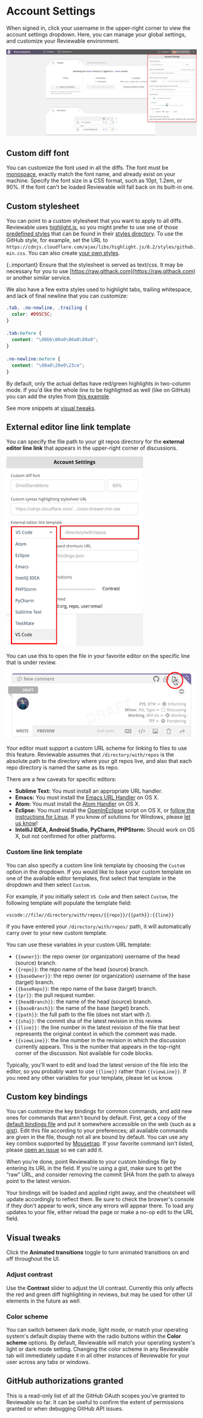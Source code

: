 # Account Settings

When signed in, click your username in the upper-right corner to view the account settings dropdown.  Here, you can manage your global settings, and customize your Reviewable environment.

![reviewable account settings](images/accountsettings_3.png)

## Custom diff font

You can customize the font used in all the diffs. The font must be [monospace](https://medium.com/@vilcins/top-monospaced-fonts-for-coding-a7d941a143fe), exactly match the font name, and already exist on your machine. Specify the font size in a CSS format, such as 10pt, 1.2em, or 90%.  If the font can't be loaded Reviewable will fall back on its built-in one.

## Custom stylesheet

You can point to a custom stylesheet that you want to apply to all diffs.  Reviewable uses [highlight.js](https://highlightjs.org/), so you might prefer to use one of those [predefined styles](https://highlightjs.org/static/demo/) that can be found in their [styles directory](https://github.com/isagalaev/highlight.js/tree/master/src/styles). To use the GitHub style, for example, set the URL to `https://cdnjs.cloudflare.com/ajax/libs/highlight.js/8.2/styles/github.min.css`.  You can also create [your own styles](http://highlightjs.readthedocs.io/en/latest/css-classes-reference.html).

{:.important}
Ensure that the stylesheet is served as text/css. It may be necessary for you to use [https://raw.githack.com](https://raw.githack.com) or another similar service.

We also have a few extra styles used to highlight tabs, trailing whitespace, and lack of final newline that you can customize:

```css
.tab, .no-newline, .trailing {
  color: #D95C5C;
}

.tab:before {
  content: "\00bb\00a0\00a0\00a0";
}

.no-newline:before {
  content: "\00a0\20e0\23ce";
}
```

By default, only the actual deltas have red/green highlights in two-column mode. If you'd like the whole line to be highlighted as well (like on GitHub) you can add the styles from [this example](https://gist.github.com/pkaminski/2922da3d58f76a8ed7bf).

See more snippets at [visual tweaks](tips.md#visual-tweaks).

## External editor line link template

You can specify the file path to your git repos directory for the **external editor line link** that appears in the upper-right corner of discussions.

![custom line editor links](images/accountsettings_2.png)

You can use this to open the file in your favorite editor on the specific line that is under review.

![line editor link in discussion](images/line_editor_link.png)

Your editor must support a custom URL scheme for linking to files to use this feature. Reviewable assumes that `/directory/with/repos` is the absolute path to the directory where your git repos live, and also that each repo directory is named the same as its repo.

There are a few caveats for specific editors:

* **Sublime Text:** You must install an appropriate URL handler.
* **Emacs:** You must install the [Emacs URL Handler](https://github.com/typester/emacs-handler) on OS X.
* **Atom:** You must install the [Atom Handler](https://github.com/WizardOfOgz/atom-handler) on OS X.
* **Eclipse:** You must install the [OpenInEclipse](https://gist.github.com/uncreative/1100212) script on OS X, or [follow the instructions for Linux](https://gist.github.com/jGleitz/cf9df461698f4e133cef). If you know of solutions for Windows, please [let us know](mailto:support@reviewable.io)!
* **IntelliJ IDEA, Android Studio, PyCharm, PHPStorm:** Should work on OS X, but not confirmed for other platforms.

### Custom line link template

You can also specify a custom line link template by choosing the `Custom` option in the dropdown. If you would like to base your custom template on one of the available editor templates, first select that template in the dropdown and then select `Custom`.

For example, if you initially select `VS Code` and then select `Custom`, the following template will populate the template field:

`vscode://file//directory/with/repos/{{repo}}/{{path}}:{{line}}`

If you have entered your `/directory/with/repos/` path, it will automatically carry over to your new custom template.

You can use these variables in your custom URL template:

* `{{owner}}`: the repo owner (or organization) username of the head (source) branch.
* `{{repo}}`: the repo name of the head (source) branch.
* `{{baseOwner}}`: the repo owner (or organization) username of the base (target) branch.
* `{{baseRepo}}`: the repo name of the base (target) branch.
* `{{pr}}`: the pull request number.
* `{{headBranch}}`: the name of the head (source) branch.
* `{{baseBranch}}`: the name of the base (target) branch.
* `{{path}}`: the full path to the file (does not start with /).
* `{{sha}}`: the commit sha of the latest revision in this review.
* `{{line}}:` the line number in the latest revision of the file that best represents the original context in which the comment was made.
* `{{viewLine}}`: the line number in the revision in which the discussion currently appears. This is the number that appears in the top-right corner of the discussion.  Not available for code blocks.

Typically, you'll want to edit and load the latest version of the file into the editor, so you probably want to use `{{line}}` rather than `{{viewLine}}`. If you need any other variables for your template, please let us know.

## Custom key bindings

You can customize the key bindings for common commands, and add new ones for commands that aren't bound by default.  First, get a copy of the [default bindings file](https://reviewable.io/bindings.json) and put it somewhere accessible on the web (such as a [gist](https://gist.github.com/)). Edit this file according to your preferences; all available commands are given in the file, though not all are bound by default. You can use any key combos supported by [Mousetrap](http://craig.is/killing/mice). If your favorite command isn't listed, please [open an issue](https://github.com/reviewable/reviewable/issues) so we can add it.

When you're done, point Reviewable to your custom bindings file by entering its URL in the field. If you're using a gist, make sure to get the “raw” URL, and consider removing the commit SHA from the path to always point to the latest version.

Your bindings will be loaded and applied right away, and the cheatsheet will update accordingly to reflect them. Be sure to check the browser's console if they don't appear to work, since any errors will appear there. To load any updates to your file, either reload the page or make a no-op edit to the URL field.

## Visual tweaks

Click the **Animated transitions** toggle to turn animated transitions on and off throughout the UI.

### Adjust contrast

Use the **Contrast** slider to adjust the UI contrast. Currently this only affects the red and green diff highlighting in reviews, but may be used for other UI elements in the future as well.

### Color scheme

You can switch between dark mode, light mode, or match your operating system's default display theme with the radio buttons within the **Color scheme** options. By default, Reviewable will match your operating system's light or dark mode setting. Changing the color scheme in any Reviewable tab will immediately update it in all other instances of Reviewable for your user across any tabs or windows.

## GitHub authorizations granted

This is a read-only list of all the GitHub OAuth scopes you've granted to Reviewable so far.  It can be useful to confirm the extent of permissions granted or when debugging GitHub API issues.
